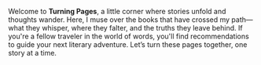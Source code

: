 Welcome to **Turning Pages**, a little corner where stories unfold and thoughts wander. Here, I muse over the books that have crossed my path—what they whisper, where they falter, and the truths they leave behind. If you're a fellow traveler in the world of words, you'll find recommendations to guide your next literary adventure. Let’s turn these pages together, one story at a time.
